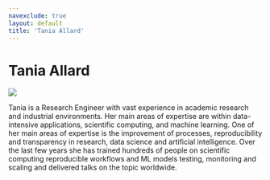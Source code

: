 ```yaml
---
navexclude: true
layout: default
title: 'Tania Allard'
---
```


# Tania Allard

![](https://www.gravatar.com/avatar/ecdea9b9714877b86cee08458f085481)

Tania is a Research Engineer with vast experience in academic research and industrial environments. Her main areas of expertise are within data-intensive applications, scientific computing, and machine learning. One of her main areas of expertise is the improvement of processes, reproducibility and transparency in research, data science and artificial intelligence.
Over the last few years she has trained hundreds of people on scientific computing reproducible workflows and ML models testing, monitoring and scaling and delivered talks on the topic worldwide.